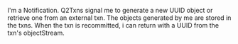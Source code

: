 I'm a Notification. Q2Txns signal me to generate a new UUID object or retrieve one from an external txn. The objects generated by me are stored in the txns. When the txn is recommitted, i can return with a UUID from the txn's objectStream.